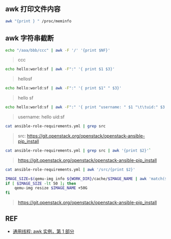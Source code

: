 ## awk 打印文件内容

```sh
awk "{print } " /proc/meminfo 
```

## awk 字符串截断

```sh
echo "/aaa/bbb/ccc" | awk -F '/' '{print $NF}'
```

> ccc

```sh
echo hello:world:sf | awk -F":" '{ print $1 $3}' 
```

> hellosf

```sh
echo hello:world:sf | awk -F":" '{ print $1" " $3}' 
```

> hello sf

```sh
echo hello:world:sf | awk -F":" '{ print "username: " $1 "\t\tuid:" $3 }'
```

> username: hello		uid:sf

```sh
cat ansible-role-requirements.yml | grep src
```

> src: https://git.openstack.org/openstack/openstack-ansible-pip_install


```sh
cat ansible-role-requirements.yml | grep src | awk '{print $2}'`
```

> https://git.openstack.org/openstack/openstack-ansible-pip_install

```sh
cat ansible-role-requirements.yml | awk '/src/{print $2}'
```

```sh
IMAGE_SIZE=$(qemu-img info ${WORK_DIR}/cache/$IMAGE_NAME | awk 'match($0,/virtual size/) {print int(strtonum($3))}')
if [ $IMAGE_SIZE -lt 50 ]; then
    qemu-img resize $IMAGE_NAME +50G
fi
```

> https://git.openstack.org/openstack/openstack-ansible-pip_install

## REF

* [通用线程: awk 实例，第 1 部分](http://www.ibm.com/developerworks/cn/linux/shell/awk/awk-1/)

